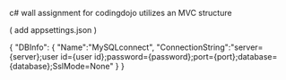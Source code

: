 c# wall assignment for codingdojo
utilizes an MVC structure

( add appsettings.json )

{
	"DBInfo":
	{
		"Name":"MySQLconnect",
		"ConnectionString":"server={server};user id={user id};password={password};port={port};database={database};SslMode=None"
	}
}
